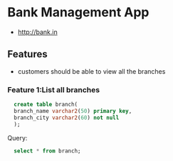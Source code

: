# Bank Management App

* http://bank.in

## Features
 * customers should be able to view all the branches
 
### Feature 1:List all branches
```sql
  create table branch(
  branch_name varchar2(50) primary key,
  branch_city varchar2(60) not null
  );
  ```

Query:
```sql
  select * from branch;
  ```
